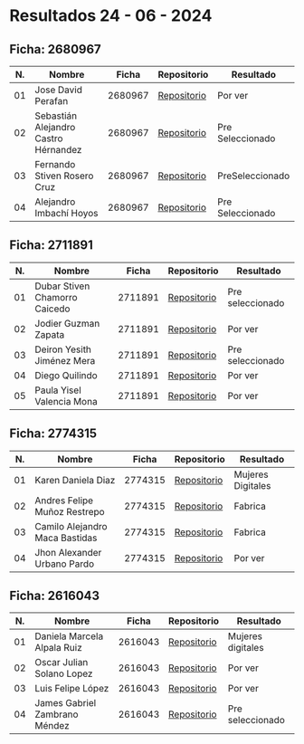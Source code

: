 # Resultados 24 - 06 - 2024

## Ficha: 2680967
| N.  | Nombre                               | Ficha   | Repositorio                                                          | Resultado          |
| --- | ------------------------------------ | ------- | -------------------------------------------------------------------- | ------------------ |
| 01  |  Jose David Perafan                  | 2680967 | [Repositorio](https://github.com/josedavidp12/Prueba)                | Por ver            |
| 02  | Sebastián Alejandro Castro Hérnandez | 2680967 | [Repositorio](https://github.com/Seb4sC/sofain.git)                  | Pre Seleccionado   |
| 03  | Fernando Stiven Rosero Cruz          | 2680967 | [Repositorio](https://github.com/fernandorosero6/ExamenSenaSoft.git) | PreSeleccionado    |
| 04  | Alejandro Imbachí Hoyos              | 2680967 | [Repositorio](https://github.com/alejoImbach1/pruebasenasoft)        | Pre Seleccionado   |

## Ficha: 2711891
| N.  | Nombre                        | Ficha   | Repositorio                                                         | Resultado        |
| --- | ----------------------------- | ------- | ------------------------------------------------------------------- | ---------------- |
| 01  | Dubar Stiven Chamorro Caicedo | 2711891 | [Repositorio](https://github.com/StivenChamorro/pruebasenasoft.git) | Pre seleccionado |
| 02  | Jodier Guzman Zapata          | 2711891 | [Repositorio](https://github.com/lolkarmalol/Prueba)                | Por ver          |
| 03  | Deiron Yesith Jiménez Mera    | 2711891 | [Repositorio](https://github.com/Yesid-Ackerman/restaurante.git)    | Pre seleccionado |
| 04  | Diego Quilindo                | 2711891 | [Repositorio](https://github.com/JoHnatanWiCK/Ultima)               | Por ver          |
| 05  | Paula Yisel Valencia Mona     | 2711891 | [Repositorio](https://github.com/Paula-Valencia/prueba.git)         | Por ver          |

## Ficha: 2774315
| N.  | Nombre                         | Ficha   | Repositorio                                                        | Resultado         |
| --- | ------------------------------ | ------- | ------------------------------------------------------------------ | ----------------- |
| 01  | Karen Daniela Diaz             | 2774315 | [Repositorio](https://github.com/Alaskahere/fabrica-ejercicio.git) | Mujeres Digitales |
| 02  | Andres Felipe Muñoz Restrepo   | 2774315 | [Repositorio](https://github.com/andressenar/filter.git)           | Fabrica           |
| 03  | Camilo Alejandro Maca Bastidas | 2774315 | [Repositorio](https://github.com/CamiloMaca/restaurante.git)       | Fabrica           |
| 04  | Jhon Alexander Urbano Pardo    | 2774315 | [Repositorio](https://github.com/bolaalcatras/pruebaSofain.git)    | Por ver           |

## Ficha: 2616043
| N.  | Nombre                        | Ficha   | Repositorio                                                     | Resultado          |
| --- | ----------------------------- | ------- | --------------------------------------------------------------- | ------------------ |
| 01  | Daniela Marcela Alpala Ruiz   | 2616043 | [Repositorio](https://github.com/Dani200512/Prueba)             | Mujeres digitales  |
| 02  | Oscar Julian Solano Lopez     | 2616043 | [Repositorio](https://github.com/oz4545/repo)                   | Por ver            |
| 03  | Luis Felipe López             | 2616043 | [Repositorio](https://github.com/LuisLopV/restaurante.git)      | Por ver            |
| 04  | James Gabriel Zambrano Méndez | 2616043 | [Repositorio](https://github.com/JamesZam96/PruebaLaravel2.git) | Pre seleccionado   |
